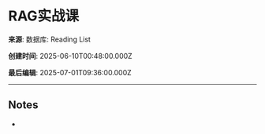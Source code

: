 # RAG实战课

**来源**: 数据库: Reading List

**创建时间**: 2025-06-10T00:48:00.000Z

**最后编辑**: 2025-07-01T09:36:00.000Z

---

## Notes

- 
